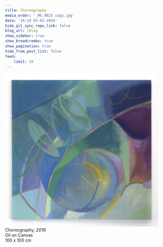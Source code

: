 ```yaml
---
title: Choreography
media_order: '_MG_8823 copy.jpg'
date: '16:19 03-02-2020'
hide_git_sync_repo_link: false
blog_url: /blog
show_sidebar: true
show_breadcrumbs: true
show_pagination: true
hide_from_post_list: false
feed:
    limit: 10
---
```


![](_MG_8823%20copy.jpg)  
Choreography, _2019_  
Oil on Canvas  
100 x 100 cm